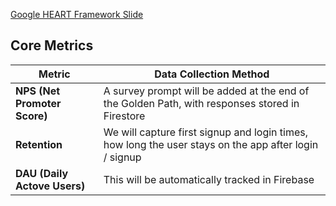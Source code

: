 [Google HEART Framework Slide](<INSERT_GOOGLE_SLIDE_LINK_HERE>)

## Core Metrics

| Metric                | Data Collection Method |
|----------------------|-------------|
| **NPS (Net Promoter Score)** | A survey prompt will be added at the end of the Golden Path, with responses stored in Firestore |
| **Retention** | We will capture first signup and login times, how long the user stays on the app after login / signup |
| **DAU (Daily Actove Users)** | This will be automatically tracked in Firebase|
